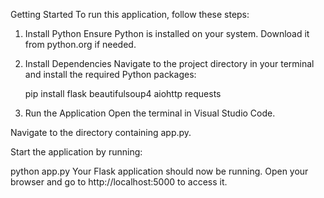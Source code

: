 
Getting Started
To run this application, follow these steps:

1. Install Python
   Ensure Python is installed on your system. Download it from python.org if needed.

2. Install Dependencies
   Navigate to the project directory in your terminal and install the required Python packages:


   pip install flask beautifulsoup4 aiohttp requests

3. Run the Application
   Open the terminal in Visual Studio Code.

Navigate to the directory containing app.py.

Start the application by running:


python app.py
Your Flask application should now be running. Open your browser and go to http://localhost:5000 to access it.
